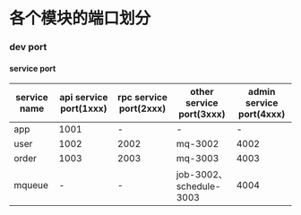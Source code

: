 # 各个模块的端口划分

### dev port

#### service port

| service name | api service port(1xxx) | rpc service port(2xxx) | other service port(3xxx) | admin service port(4xxx) |
|--------------|------------------------|------------------------|--------------------------|--------------------------|
| app          | 1001                   | -                      | -                        | -                        |
| user         | 1002                   | 2002                   | mq-3002                  | 4002                     |
| order        | 1003                   | 2003                   | mq-3003                  | 4003                     |
| mqueue       | -                      | -                      | job-3002、schedule-3003   | 4004                     |







